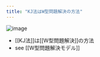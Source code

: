 ```yaml
---
title: "KJ法はW型問題解決の方法"
---
```


![image](https://gyazo.com/ac15146e63dc6754dee08bbb2f5ed7c4/thumb/1000)

- [[KJ法]]は[[W型問題解決]]の方法
- see [[W型問題解決モデル]]
